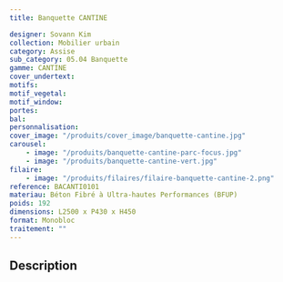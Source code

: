 ```yaml
---
title: Banquette CANTINE

designer: Sovann Kim
collection: Mobilier urbain
category: Assise
sub_category: 05.04 Banquette
gamme: CANTINE
cover_undertext:
motifs:
motif_vegetal:
motif_window:
portes:
bal:
personnalisation:
cover_image: "/produits/cover_image/banquette-cantine.jpg"
carousel:
    - image: "/produits/banquette-cantine-parc-focus.jpg"
    - image: "/produits/banquette-cantine-vert.jpg"
filaire:
    - image: "/produits/filaires/filaire-banquette-cantine-2.png"
reference: BACANTI0101
materiau: Béton Fibré à Ultra-hautes Performances (BFUP)
poids: 192
dimensions: L2500 x P430 x H450
format: Monobloc
traitement: ""
---
```


## Description
